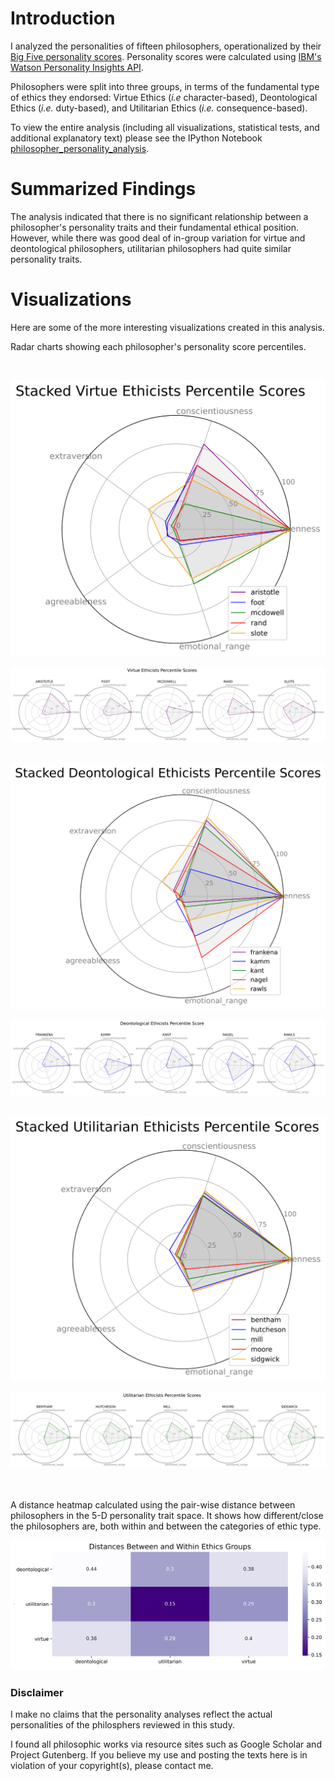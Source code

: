 # Introduction
I analyzed the personalities of fifteen philosophers, operationalized by their [Big Five personality scores](https://cloud.ibm.com/docs/personality-insights?topic=personality-insights-models). Personality scores were calculated using [IBM's Watson Personality Insights API](https://www.ibm.com/watson/services/personality-insights/).

Philosophers were split into three groups, in terms of the fundamental type of ethics they endorsed: Virtue Ethics (_i.e_ character-based), Deontological Ethics (_i.e._ duty-based), and Utilitarian Ethics (_i.e._ consequence-based).

To view the entire analysis (including all visualizations, statistical tests, and additional explanatory text) please see the IPython Notebook [philosopher_personality_analysis](philosopher_personality_analysis.ipynb).

# Summarized Findings

The analysis indicated that there is no significant relationship between a philosopher's personality traits and their fundamental ethical position.  However, while there was good deal of in-group variation for virtue and deontological philosophers, utilitarian philosophers had quite similar personality traits.

# Visualizations

Here are some of the more interesting visualizations created in this analysis.

Radar charts showing each philosopher's personality score percentiles.

<br>

![Radar plot: virtue philosophers stacked](plots/radar_virtue_stacked.svg)
<br>

![Radar plot: virtue philosophers individualized](plots/radar_virtue_individual.svg)
<br><br>

![Radar plot: deontological philosophers stacked](plots/radar_deontological_stacked.svg)
<br>

![Radar plot: deontological philosophers individualized](plots/radar_deontological_individual.svg)
<br><br>

![Radar plot: utilitarian philosophers stacked](plots/radar_utilitarian_stacked.svg)
<br>

![Radar plot: utilitarian philosophers individualized](plots/radar_utilitarian_individual.svg)
<br>
<br>
<br>

A distance heatmap calculated using the pair-wise distance between philosophers in the 5-D personality trait space. It shows how different/close the philosophers are, both within and between the categories of ethic type.

![Heatmap: distance between ethics groups](https://github.com/josh-hm/philosopher_personalities/blob/master/plots/distances_groups.svg)

### Disclaimer

I make no claims that the personality analyses reflect the actual personalities of the philosphers reviewed in this study.

I found all philosophic works via resource sites such as Google Scholar and Project Gutenberg. If you believe my use and posting the texts here is in violation of your copyright(s), please contact me.

